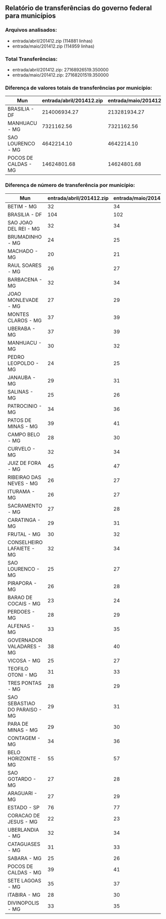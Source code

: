 ## Relatório de transferências do governo federal para municípios
### Arquivos analisados:
* entrada/abril/201412.zip (114881 linhas)
* entrada/maio/201412.zip (114959 linhas)
### Total Transferências:
* entrada/abril/201412.zip: 27168926519.350000
* entrada/maio/201412.zip: 27168201519.350000
### Diferença de valores totais de transferências por município:
| Mun | entrada/abril/201412.zip | entrada/maio/201412.zip | Diff | Percent |
| --- | --- | --- | --- | --- |
| BRASILIA - DF | 214006934.27 | 213281934.27 | -725000.00 | -0.34 |
| MANHUACU - MG | 7321162.56 | 7321162.56 | -0.00 | -0.00 |
| SAO LOURENCO - MG | 4642214.10 | 4642214.10 | 0.00 | 0.00 |
| POCOS DE CALDAS - MG | 14624801.68 | 14624801.68 | -0.00 | -0.00 |
### Diferença de número de transferência por município:
| Mun | entrada/abril/201412.zip | entrada/maio/201412.zip | Diff | Percent |
| --- | --- | --- | --- | --- |
| BETIM - MG | 32 | 34 | 2 | 6 |
| BRASILIA - DF | 104 | 102 | -2 | -1 |
| SAO JOAO DEL REI - MG | 32 | 34 | 2 | 6 |
| BRUMADINHO - MG | 24 | 25 | 1 | 4 |
| MACHADO - MG | 20 | 21 | 1 | 5 |
| RAUL SOARES - MG | 26 | 27 | 1 | 3 |
| BARBACENA - MG | 32 | 34 | 2 | 6 |
| JOAO MONLEVADE - MG | 27 | 29 | 2 | 7 |
| MONTES CLAROS - MG | 37 | 39 | 2 | 5 |
| UBERABA - MG | 37 | 39 | 2 | 5 |
| MANHUACU - MG | 30 | 32 | 2 | 6 |
| PEDRO LEOPOLDO - MG | 24 | 25 | 1 | 4 |
| JANAUBA - MG | 29 | 31 | 2 | 6 |
| SALINAS - MG | 25 | 26 | 1 | 4 |
| PATROCINIO - MG | 34 | 36 | 2 | 5 |
| PATOS DE MINAS - MG | 39 | 41 | 2 | 5 |
| CAMPO BELO - MG | 28 | 30 | 2 | 7 |
| CURVELO - MG | 32 | 34 | 2 | 6 |
| JUIZ DE FORA - MG | 45 | 47 | 2 | 4 |
| RIBEIRAO DAS NEVES - MG | 26 | 27 | 1 | 3 |
| ITURAMA - MG | 26 | 27 | 1 | 3 |
| SACRAMENTO - MG | 27 | 28 | 1 | 3 |
| CARATINGA - MG | 29 | 31 | 2 | 6 |
| FRUTAL - MG | 30 | 32 | 2 | 6 |
| CONSELHEIRO LAFAIETE - MG | 32 | 34 | 2 | 6 |
| SAO LOURENCO - MG | 25 | 27 | 2 | 8 |
| PIRAPORA - MG | 26 | 28 | 2 | 7 |
| BARAO DE COCAIS - MG | 23 | 24 | 1 | 4 |
| PERDOES - MG | 28 | 29 | 1 | 3 |
| ALFENAS - MG | 33 | 35 | 2 | 6 |
| GOVERNADOR VALADARES - MG | 38 | 40 | 2 | 5 |
| VICOSA - MG | 25 | 27 | 2 | 8 |
| TEOFILO OTONI - MG | 31 | 33 | 2 | 6 |
| TRES PONTAS - MG | 28 | 29 | 1 | 3 |
| SAO SEBASTIAO DO PARAISO - MG | 29 | 31 | 2 | 6 |
| PARA DE MINAS - MG | 29 | 30 | 1 | 3 |
| CONTAGEM - MG | 34 | 36 | 2 | 5 |
| BELO HORIZONTE - MG | 55 | 57 | 2 | 3 |
| SAO GOTARDO - MG | 27 | 28 | 1 | 3 |
| ARAGUARI - MG | 27 | 29 | 2 | 7 |
| ESTADO - SP | 76 | 77 | 1 | 1 |
| CORACAO DE JESUS - MG | 22 | 23 | 1 | 4 |
| UBERLANDIA - MG | 32 | 34 | 2 | 6 |
| CATAGUASES - MG | 31 | 33 | 2 | 6 |
| SABARA - MG | 25 | 26 | 1 | 4 |
| POCOS DE CALDAS - MG | 39 | 41 | 2 | 5 |
| SETE LAGOAS - MG | 35 | 37 | 2 | 5 |
| ITABIRA - MG | 28 | 30 | 2 | 7 |
| DIVINOPOLIS - MG | 33 | 35 | 2 | 6 |
